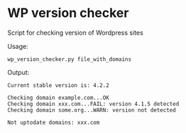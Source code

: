 # WP version checker

Script for checking version of Wordpress sites

Usage:
    
    wp_version_checker.py file_with_domains

Output:

    Current stable version is: 4.2.2

    Checking domain example.com...OK
    Checking domain xxx.com...FAIL: version 4.1.5 detected
    Checking domain some.org...WARN: version not detected
  
    Not uptodate domains: xxx.com
